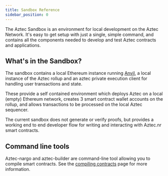 ```yaml
---
title: Sandbox Reference
sidebar_position: 0
---
```


The Aztec Sandbox is an environment for local development on the Aztec Network. It's easy to get setup with just a single, simple command, and contains all the components needed to develop and test Aztec contracts and applications.

## What's in the Sandbox?

The sandbox contains a local Ethereum instance running [Anvil](https://book.getfoundry.sh/anvil/), a local instance of the Aztec rollup and an aztec private execution client for handling user transactions and state.

These provide a self contained environment which deploys Aztec on a local (empty) Ethereum network, creates 3 smart contract wallet accounts on the rollup, and allows transactions to be processed on the local Aztec sequencer.

The current sandbox does not generate or verify proofs, but provides a working end to end developer flow for writing and interacting with Aztec.nr smart contracts.

## Command line tools

Aztec-nargo and aztec-builder are command-line tool allowing you to compile smart contracts. See the [compiling contracts](../../guides/smart_contracts/how_to_compile_contract.md) page for more information.